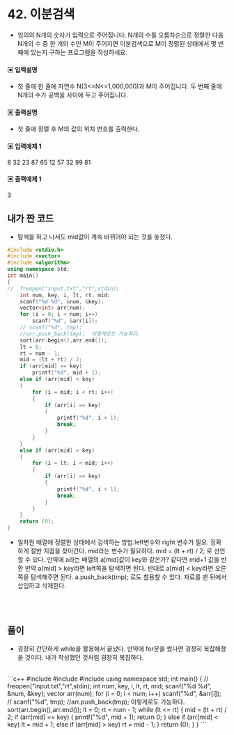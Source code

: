 # 42. 이분검색

* 임의의 N개의 숫자가 입력으로 주어집니다. N개의 수를 오름차순으로 정렬한 다음 N개의 수 
중 한 개의 수인 M이 주어지면 이분검색으로 M이 정렬된 상태에서 몇 번째에 있는지 구하는 
프로그램을 작성하세요.




#### ▣ 입력설명

* 첫 줄에 한 줄에 자연수 N(3<=N<=1,000,000)과 M이 주어집니다.
두 번째 줄에 N개의 수가 공백을 사이에 두고 주어집니다.







#### ▣ 출력설명

* 첫 줄에 정렬 후 M의 값의 위치 번호를 출력한다.








#### ▣ 입력예제 1
8 32
23 87 65 12 57 32 99 81








#### ▣ 출력예제 1
3




## 내가 짠 코드
* 탐색을 하고 나서도 mid값이 계속 바뀌어야 되는 것을 놓쳤다.
```c++
#include <stdio.h>
#include <vector>
#include <algorithm>
using namespace std;
int main()
{
//	freopen("input.txt","rt",stdin);
	int num, key, i, lt, rt, mid;
	scanf("%d %d", &num, &key);
	vector<int> arr(num);
	for (i = 0; i < num; i++)
		scanf("%d", &arr[i]);
	// scanf("%d", tmp);
	//arr.push_back(tmp);  이렇게로도 가능하다. 
	sort(arr.begin(),arr.end());
	lt = 0;
	rt = num - 1;
	mid = (lt + rt) / 2;
	if (arr[mid] == key)
		printf("%d", mid + 1);
	else if (arr[mid] < key)
	{
		for (i = mid; i < rt; i++)
		{
			if (arr[i] == key)
			{
				printf("%d", i + 1);
				break;
			}
		}
	}
	else if (arr[mid] > key)
	{
		for (i = lt; i < mid; i++)
		{
			if (arr[i] == key)
			{
				printf("%d", i + 1);
				break;
			}
		}
	}
	return (0);
}

```
* 일차원 배열에 정렬한 상태에서 검색하는 방법.left변수와 right 변수가 필요. 정확하게 절반 지점을 찾아간다. mid라는 변수가 필요하다. mid = (lt + rt) / 2; 로 선언할 수 있다. 
만약에 a라는 배열의 a[mid]값이 key와 같은가? 같다면 mid+1 값을 반환
만약 a[mid] > key라면 left쪽을 탐색하면 된다. 반대로 a[mid] < key라면 오른쪽을 탐색해주면 된다.
a.push_back(tmp); 로도 할용할 수 있다.
자료를 맨 뒤에서 삽입하고 삭제한다.

<br><br> 

## 풀이
* 굉장히 간단하게 while을 활용해서 끝냈다. 만약에 for문을 썼다면 굉장히 복잡해졌을 것이다. 내가 작성했던 것처럼 굉장히 복잡하다.
<br/>
```c++
#include <stdio.h>
#include <vector>
#include <algorithm>
using namespace std;
int main()
{
//	freopen("input.txt","rt",stdin);
	int num, key, i, lt, rt, mid;
	scanf("%d %d", &num, &key);
	vector<int> arr(num);
	for (i = 0; i < num; i++)
		scanf("%d", &arr[i]);
	// scanf("%d", tmp);
	//arr.push_back(tmp);  이렇게로도 가능하다. 
	sort(arr.begin(),arr.end());
	lt = 0;
	rt = num - 1;
	while (lt <= rt)
	{
		mid = (lt + rt) / 2;
		if (arr[mid] == key)
		{
			printf("%d", mid + 1);
			return 0;	
		}
		else if (arr[mid] < key)
			lt = mid + 1;
		else if (arr[mid] > key)
			rt = mid - 1;
	}
	return (0);
}
}
```
